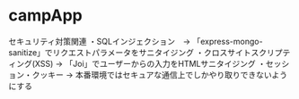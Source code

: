 # campApp

セキュリティ対策関連
・SQLインジェクション　→ 「express-mongo-sanitize」でリクエストパラメータをサニタイジング
・クロスサイトスクリプティング(XSS) → 「Joi」でユーザーからの入力をHTMLサニタイジング
・セッション・クッキー → 本番環境ではセキュアな通信上でしかやり取りできないようにする